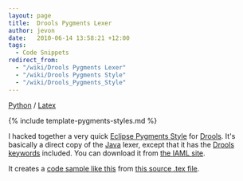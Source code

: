 ```yaml
---
layout: page
title:  Drools Pygments Lexer
author: jevon
date:   2010-06-14 13:58:21 +12:00
tags:
  - Code Snippets
redirect_from:
  - "/wiki/Drools Pygments Lexer"
  - "/wiki/Drools Pygments Style"
  - "/wiki/Drools_Pygments_Style"
---
```


[Python](Python.md) / [Latex](Latex.md)

{% include template-pygments-styles.md %}

I hacked together a very quick [Eclipse Pygments Style](Eclipse_Pygments_Style.md) for [Drools](Drools.md). It's basically a direct copy of the [Java](Java.md) lexer, except that it has the <a href="http://downloads.jboss.com/drools/docs/4.0.4.17825.GA/html_single/index.html#d0e2641">Drools keywords</a> included. You can download it from <a href="http://code.google.com/p/iaml/source/browse/trunk/org.openiaml.docs.tools/latex/pygments-drools/">the IAML site</a>.

It creates a <a href="http://iaml.googlecode.com/svn/trunk/org.openiaml.docs.tools/latex/pygments-drools/code-sample-drools.pdf">code sample like this</a> from <a href="http://code.google.com/p/iaml/source/browse/trunk/org.openiaml.docs.tools/latex/pygments-drools/code-sample.tex">this source .tex file</a>.
